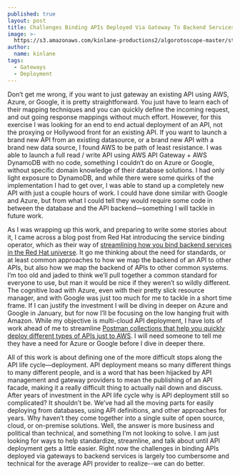 ```yaml
---
published: true
layout: post
title: Challenges Binding APIs Deployed Via Gateway To Backend Services
image: >-
  https://s3.amazonaws.com/kinlane-productions2/algorotoscope-master/stories-statue-face-open-mouth-blue-circuit-5.png
author:
  name: kinlane
tags:
  - Gateways
  - Deployment
---
```

Don’t get me wrong, if you want to just gateway an existing API using AWS, Azure, or Google, it is pretty straightforward. You just have to learn each of their mapping techniques and you can quickly define the incoming request, and out going response mappings without much effort. However, for this exercise I was looking for an end to end actual deployment of an API, not the proxying or Hollywood front for an existing API. If you want to launch a brand new API from an existing datasource, or a brand new API with a brand new data source, I found AWS to be path of least resistance. I was able to launch a full read / write API using AWS API Gateway + AWS DynamoDB with no code, something I couldn’t do on Azure or Google, without specific domain knowledge of their database solutions. I had only light exposure to DynamoDB, and while there were some quirks of the implementation I had to get over, I was able to stand up a completely new API with just a couple hours of work. I could have done similar with Google and Azure, but from what I could tell they would require some code in between the database and the API backend—something I will tackle in future work.

As I was wrapping up this work, and preparing to write some stories about it, I came across a blog post from Red Hat introducing the service binding operator, which as their way of [streamlining how you bind backend services in the Red Hat universe](https://developers.redhat.com/blog/2019/12/19/introducing-the-service-binding-operator/). It go me thinking about the need for standards, or at least common approaches to how we map the backend of an API to other APIs, but also how we map the backend of APIs to other common systems. I’m too old and jaded to think we’ll pull together a common standard for everyone to use, but man it would be nice if they weren’t so wildly different. The cognitive load with Azure, even with their pretty slick resource manager, and with Google was just too much for me to tackle in a short time frame. If I can justify the investment I will be diving in deeper on Azure and Google in January, but for now I’ll be focusing on the low hanging fruit with Amazon. While my objective is multi-cloud API deployment, I have lots of work ahead of me to streamline [Postman collections that help you quickly deploy different types of APIs just to AWS](http://apievangelist.com/2020/01/02/a-postman-collection-for-managing-the-life-cycles-of-my-apis/). I will need someone to tell me they have a need for Azure or Google before I dive in deeper there.

All of this work is about defining one of the more difficult stops along the API life cycle—deployment. API deployment means so many different things to many different people, and is a word that has been hijacked by API management and gateway providers to mean the publishing of an API facade, making it a really difficult thing to actually nail down and discuss. After years of investment in the API life cycle why is API deployment still so complicated? It shouldn’t be. We’ve had all the moving parts for easily deploying from databases, using API definitions, and other approaches for years. Why haven’t they come together into a single suite of open source, cloud, or on-premise solutions. Well, the answer is more business and political than technical, and something I’m not looking to solve. I am just looking for ways to help standardize, streamline, and talk about until API deployment gets a little easier. Right now the challenges in binding APIs deployed via gateways to backend services is largely too cumbersome and technical for the average API provider to realize--we can do better.